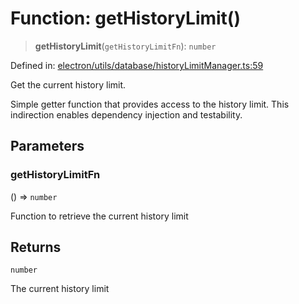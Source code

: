 # Function: getHistoryLimit()

> **getHistoryLimit**(`getHistoryLimitFn`): `number`

Defined in: [electron/utils/database/historyLimitManager.ts:59](https://github.com/Nick2bad4u/Uptime-Watcher/blob/8a1973382d5fe14c52996ecda381894eb7ecd4a6/electron/utils/database/historyLimitManager.ts#L59)

Get the current history limit.

Simple getter function that provides access to the history limit.
This indirection enables dependency injection and testability.

## Parameters

### getHistoryLimitFn

() => `number`

Function to retrieve the current history limit

## Returns

`number`

The current history limit
